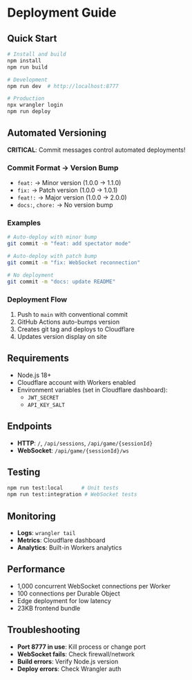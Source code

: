 # Deployment Guide

## Quick Start
```bash
# Install and build
npm install
npm run build

# Development
npm run dev  # http://localhost:8777

# Production
npx wrangler login
npm run deploy
```

## Automated Versioning

**CRITICAL**: Commit messages control automated deployments!

### Commit Format → Version Bump
- `feat:` → Minor version (1.0.0 → 1.1.0)
- `fix:` → Patch version (1.0.0 → 1.0.1)
- `feat!:` → Major version (1.0.0 → 2.0.0)
- `docs:`, `chore:` → No version bump

### Examples
```bash
# Auto-deploy with minor bump
git commit -m "feat: add spectator mode"

# Auto-deploy with patch bump  
git commit -m "fix: WebSocket reconnection"

# No deployment
git commit -m "docs: update README"
```

### Deployment Flow
1. Push to `main` with conventional commit
2. GitHub Actions auto-bumps version
3. Creates git tag and deploys to Cloudflare
4. Updates version display on site

## Requirements
- Node.js 18+
- Cloudflare account with Workers enabled
- Environment variables (set in Cloudflare dashboard):
  - `JWT_SECRET`
  - `API_KEY_SALT`

## Endpoints
- **HTTP**: `/`, `/api/sessions`, `/api/game/{sessionId}`
- **WebSocket**: `/api/game/{sessionId}/ws`

## Testing
```bash
npm run test:local      # Unit tests
npm run test:integration # WebSocket tests
```

## Monitoring
- **Logs**: `wrangler tail`
- **Metrics**: Cloudflare dashboard
- **Analytics**: Built-in Workers analytics

## Performance
- 1,000 concurrent WebSocket connections per Worker
- 100 connections per Durable Object
- Edge deployment for low latency
- 23KB frontend bundle

## Troubleshooting
- **Port 8777 in use**: Kill process or change port
- **WebSocket fails**: Check firewall/network
- **Build errors**: Verify Node.js version
- **Deploy errors**: Check Wrangler auth